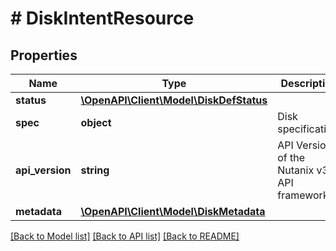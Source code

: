 # # DiskIntentResource

## Properties

Name | Type | Description | Notes
------------ | ------------- | ------------- | -------------
**status** | [**\OpenAPI\Client\Model\DiskDefStatus**](DiskDefStatus.md) |  | [optional]
**spec** | **object** | Disk specification. | [optional]
**api_version** | **string** | API Version of the Nutanix v3 API framework. | [optional] [default to '3.1.0']
**metadata** | [**\OpenAPI\Client\Model\DiskMetadata**](DiskMetadata.md) |  |

[[Back to Model list]](../../README.md#models) [[Back to API list]](../../README.md#endpoints) [[Back to README]](../../README.md)
